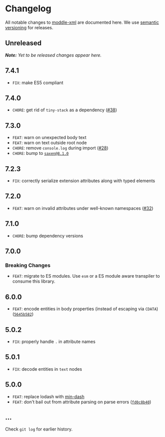 # Changelog

All notable changes to [moddle-xml](https://github.com/bpmn-io/moddle-xml) are documented here. We use [semantic versioning](http://semver.org/) for releases.

## Unreleased

___Note:__ Yet to be released changes appear here._

## 7.4.1

* `FIX`: make ES5 compliant

## 7.4.0

* `CHORE`: get rid of `tiny-stack` as a dependency ([#38](https://github.com/bpmn-io/moddle-xml/pull/38))

## 7.3.0

* `FEAT`: warn on unexpected body text
* `FEAT`: warn on text outside root node
* `CHORE`: remove `console.log` during import ([#28](https://github.com/bpmn-io/moddle-xml/issues/28))
* `CHORE`: bump to [`saxen@8.1.0`](https://github.com/nikku/saxen/blob/master/CHANGELOG.md#810)

## 7.2.3

* `FIX`: correctly serialize extension attributes along with typed elements

## 7.2.0

* `FEAT`: warn on invalid attributes under well-known namespaces ([#32](https://github.com/bpmn-io/moddle-xml/issues/32))

## 7.1.0

* `CHORE`: bump dependency versions

## 7.0.0

### Breaking Changes

* `FEAT`: migrate to ES modules. Use `esm` or a ES module aware transpiler to consume this library.

## 6.0.0

* `FEAT`: encode entities in body properties (instead of escaping via `CDATA`) ([`5645b582`](https://github.com/bpmn-io/moddle-xml/commit/5645b5822644a461eba9f3da481362475f040984))

## 5.0.2

* `FIX`: properly handle `.` in attribute names

## 5.0.1

* `FIX`: decode entities in `text` nodes

## 5.0.0

* `FEAT`: replace lodash with [min-dash](https://github.com/bpmn-io/min-dash)
* `FEAT`: don't bail out from attribute parsing on parse errors  ([`fd0c8b40`](https://github.com/bpmn-io/moddle-xml/commit/fd0c8b4084b4d92565dd7d3099e283fbb98f1dd0))

## ...

Check `git log` for earlier history.